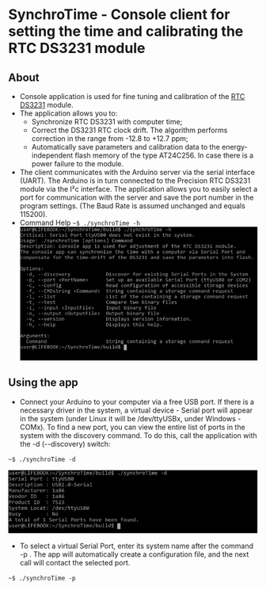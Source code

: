 # SynchroTime - Console client for setting the time and calibrating the RTC DS3231 module

## About

 * Console application is used for fine tuning and calibration of the [RTC DS3231](https://create.arduino.cc/projecthub/MisterBotBreak/how-to-use-a-real-time-clock-module-ds3231-bc90fe) module.
 * The application allows you to:
   * Synchronize RTC DS3231 with computer time;
   * Correct the DS3231 RTC clock drift. The algorithm performs correction in the range from -12.8 to +12.7 ppm;
   * Automatically save parameters and calibration data to the energy-independent flash memory of the type AT24C256. In case there is a power failure to the module.
 * The client communicates with the Arduino server via the serial interface (UART). The Arduino is in turn connected to the Precision RTC DS3231 module via the I²c interface. The application allows you to easily select a port for communication with the server and save the port number in the program settings. (The Baud Rate is assumed unchanged and equals 115200).
 * Command Help 
`
~$ ./synchroTime -h
`
![synchroTime -h](images/consoleApp_About.png)

## Using the app

 * Connect your Arduino to your computer via a free USB port. If there is a necessary driver in the system, a virtual device - Serial port will appear in the system (under Linux it will be /dev/ttyUSBx, under Windows - COMx).
 To find a new port, you can view the entire list of ports in the system with the discovery command. To do this, call the application with the -d (--discovery) switch:
```
~$ ./synchroTime -d
```
![synchroTime -d](images/consoleApp_Discovery.png)
 
 * To select a virtual Serial Port, enter its system name after the command -p <portName>. The app will automatically create a configuration file, and the next call will contact the selected port.
```
~$ ./synchroTime -p
```
